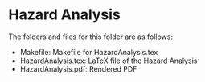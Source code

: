 # Hazard Analysis

The folders and files for this folder are as follows:
- Makefile: Makefile for HazardAnalysis.tex
- HazardAnalysis.tex: LaTeX file of the Hazard Analysis
- HazardAnalysis.pdf: Rendered PDF
